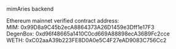 mimAries backend  
   
Ethereum mainnet verified contract address:  
MIM:      0x99D8a9C45b2ecA8864373A26D1459e3Dff1e17F3  
DegenBox: 0xd96f48665a1410C0cd669A88898ecA36B9Fc2cce  
WETH:     0xC02aaA39b223FE8D0A0e5C4F27eAD9083C756Cc2  
